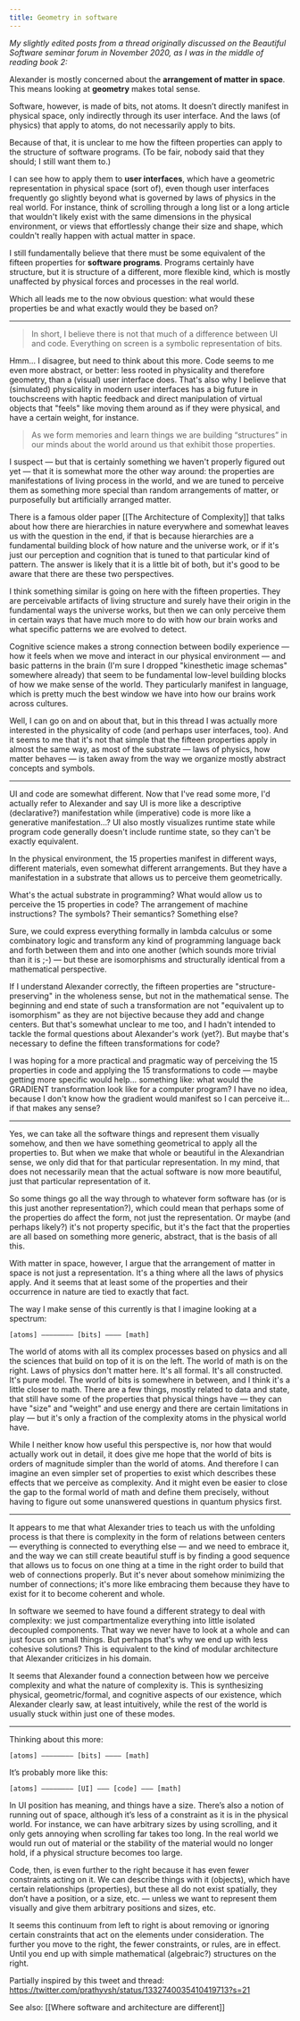```yaml
---
title: Geometry in software
---
```


*My slightly edited posts from a thread originally discussed on the Beautiful Software seminar forum in November 2020, as I was in the middle of reading book 2:*

Alexander is mostly concerned about the **arrangement of matter in space**. This means looking at **geometry** makes total sense.

Software, however, is made of bits, not atoms. It doesn’t directly manifest in physical space, only indirectly through its user interface. And the laws (of physics) that apply to atoms, do not necessarily apply to bits.

Because of that, it is unclear to me how the fifteen properties can apply to the structure of software programs. (To be fair, nobody said that they should; I still want them to.)

I can see how to apply them to **user interfaces**, which have a geometric representation in physical space (sort of), even though user interfaces frequently go slightly beyond what is governed by laws of physics in the real world. For instance, think of scrolling through a long list or a long article that wouldn't likely exist with the same dimensions in the physical environment, or views that effortlessly change their size and shape, which couldn't really happen with actual matter in space.

I still fundamentally believe that there must be some equivalent of the fifteen properties for **software programs**. Programs certainly have structure, but it is structure of a different, more flexible kind, which is mostly unaffected by physical forces and processes in the real world.

Which all leads me to the now obvious question: what would these properties be and what exactly would they be based on?

---

> In short, I believe there is not that much of a difference between UI and code. Everything on screen is a symbolic representation of bits.

Hmm… I disagree, but need to think about this more. Code seems to me even more abstract, or better: less rooted in physicality and therefore geometry, than a (visual) user interface does. That's also why I believe that (simulated) physicality in modern user interfaces has a big future in touchscreens with haptic feedback and direct manipulation of virtual objects that "feels" like moving them around as if they were physical, and have a certain weight, for instance.

> As we form memories and learn things we are building “structures” in our minds about the world around us that exhibit those properties.

I suspect — but that is certainly something we haven't properly figured out yet — that it is somewhat more the other way around: the properties are manifestations of living process in the world, and we are tuned to perceive them as something more special than random arrangements of matter, or purposefully but artificially arranged matter.

There is a famous older paper [[The Architecture of Complexity]] that talks about how there are hierarchies in nature everywhere and somewhat leaves us with the question in the end, if that is because hierarchies are a fundamental building block of how nature and the universe work, or if it's just our perception and cognition that is tuned to that particular kind of pattern. The answer is likely that it is a little bit of both, but it's good to be aware that there are these two perspectives.

I think something similar is going on here with the fifteen properties. They are perceivable artifacts of living structure and surely have their origin in the fundamental ways the universe works, but then we can only perceive them in certain ways that have much more to do with how our brain works and what specific patterns we are evolved to detect.

Cognitive science makes a strong connection between bodily experience — how it feels when we move and interact in our physical environment — and basic patterns in the brain (I'm sure I dropped "kinesthetic image schemas" somewhere already) that seem to be fundamental low-level building blocks of how we make sense of the world. They particularly manifest in language, which is pretty much the best window we have into how our brains work across cultures.

Well, I can go on and on about that, but in this thread I was actually more interested in the physicality of code (and perhaps user interfaces, too). And it seems to me that it's not that simple that the fifteen properties apply in almost the same way, as most of the substrate — laws of physics, how matter behaves — is taken away from the way we organize mostly abstract concepts and symbols.

---

UI and code are somewhat different. Now that I've read some more, I'd actually refer to Alexander and say UI is more like a descriptive (declarative?) manifestation while (imperative) code is more like a generative manifestation…? UI also mostly visualizes runtime state while program code generally doesn't include runtime state, so they can't be exactly equivalent.

In the physical environment, the 15 properties manifest in different ways, different materials, even somewhat different arrangements. But they have a manifestation in a substrate that allows us to perceive them geometrically.

What's the actual substrate in programming? What would allow us to perceive the 15 properties in code? The arrangement of machine instructions? The symbols? Their semantics? Something else?

Sure, we could express everything formally in lambda calculus or some combinatory logic and transform any kind of programming language back and forth between them and into one another (which sounds more trivial than it is ;-) — but these are isomorphisms and structurally identical from a mathematical perspective.

If I understand Alexander correctly, the fifteen properties are "structure-preserving" in the wholeness sense, but not in the mathematical sense. The beginning and end state of such a transformation are not "equivalent up to isomorphism" as they are not bijective because they add and change centers. But that's somewhat unclear to me too, and I hadn't intended to tackle the formal questions about Alexander's work (yet?). But maybe that's necessary to define the fifteen transformations for code?

I was hoping for a more practical and pragmatic way of perceiving the 15 properties in code and applying the 15 transformations to code — maybe getting more specific would help… something like: what would the GRADIENT transformation look like for a computer program? I have no idea, because I don't know how the gradient would manifest so I can perceive it… if that makes any sense?

---

Yes, we can take all the software things and represent them visually somehow, and then we have something geometrical to apply all the properties to. But when we make that whole or beautiful in the Alexandrian sense, we only did that for that particular representation. In my mind, that does not necessarily mean that the actual software is now more beautiful, just that particular representation of it.

So some things go all the way through to whatever form software has (or is this just another representation?), which could mean that perhaps some of the properties do affect the form, not just the representation. Or maybe (and perhaps likely?) it's not property specific, but it's the fact that the properties are all based on something more generic, abstract, that is the basis of all this.

With matter in space, however, I argue that the arrangement of matter in space is not just a representation. It's a thing where all the laws of physics apply. And it seems that at least some of the properties and their occurrence in nature are tied to exactly that fact.

The way I make sense of this currently is that I imagine looking at a spectrum:

    [atoms] –––––––– [bits] –––– [math]

The world of atoms with all its complex processes based on physics and all the sciences that build on top of it is on the left.
The world of math is on the right. Laws of physics don't matter here. It's all formal. It's all constructed. It's pure model.
The world of bits is somewhere in between, and I think it's a little closer to math. There are a few things, mostly related to data and state, that still have some of the properties that physical things have — they can have "size" and "weight" and use energy and there are certain limitations in play — but it's only a fraction of the complexity atoms in the physical world have.

While I neither know how useful this perspective is, nor how that would actually work out in detail, it does give me hope that the world of bits is orders of magnitude simpler than the world of atoms. And therefore I can imagine an even simpler set of properties to exist which describes these effects that we perceive as complexity. And it might even be easier to close the gap to the formal world of math and define them precisely, without having to figure out some unanswered questions in quantum physics first.

---

It appears to me that what Alexander tries to teach us with the unfolding process is that there is complexity in the form of relations between centers — everything is connected to everything else — and we need to embrace it, and the way we can still create beautiful stuff is by finding a good sequence that allows us to focus on one thing at a time in the right order to build that web of connections properly. But it's never about somehow minimizing the number of connections; it's more like embracing them because they have to exist for it to become coherent and whole.

In software we seemed to have found a different strategy to deal with complexity: we just compartmentalize everything into little isolated decoupled components. That way we never have to look at a whole and can just focus on small things. But perhaps that's why we end up with less cohesive solutions? This is equivalent to the kind of modular architecture that Alexander criticizes in his domain.

It seems that Alexander found a connection between how we perceive complexity and what the nature of complexity is. This is synthesizing physical, geometric/formal, and cognitive aspects of our existence, which Alexander clearly saw, at least intuitively, while the rest of the world is usually stuck within just one of these modes.

---

Thinking about this more:

    [atoms] –––––––– [bits] –––– [math]

It’s probably more like this:

    [atoms] –––––––– [UI] ——— [code] ––– [math]

In UI position has meaning, and things have a size. There’s also a notion of running out of space, although it’s less of a constraint as it is in the physical world. For instance, we can have arbitrary sizes by using scrolling, and it only gets annoying when scrolling far takes too long. In the real world we would run out of material or the stability of the material would no longer hold, if a physical structure becomes too large.

Code, then, is even further to the right because it has even fewer constraints acting on it. We can describe things with it (objects), which have certain relationships (properties), but these all do not exist spatially, they don’t have a position, or a size, etc. — unless we want to represent them visually and give them arbitrary positions and sizes, etc.

It seems this continuum from left to right is about removing or ignoring certain constraints that act on the elements under consideration. The further you move to the right, the fewer constraints, or rules, are in effect. Until you end up with simple mathematical (algebraic?) structures on the right.

Partially inspired by this tweet and thread: <https://twitter.com/prathyvsh/status/1332740035410419713?s=21>

See also: [[Where software and architecture are different]]